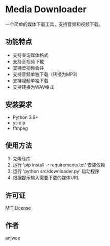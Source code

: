 # Media Downloader

一个简单的媒体下载工具，支持音频和视频下载。

## 功能特点

- 支持查询媒体格式
- 支持音视频下载
- 支持音视频合并
- 支持音频单独下载（转换为MP3）
- 支持视频单独下载
- 支持转换为WAV格式

## 安装要求

- Python 3.6+
- yt-dlp
- ffmpeg

## 使用方法

1. 克隆仓库
2. 运行 'pip install -r requirements.txt' 安装依赖
3. 运行 'python src/downloader.py' 启动程序
4. 根据提示输入需要下载的媒体URL

## 许可证

MIT License

## 作者

anjwee
